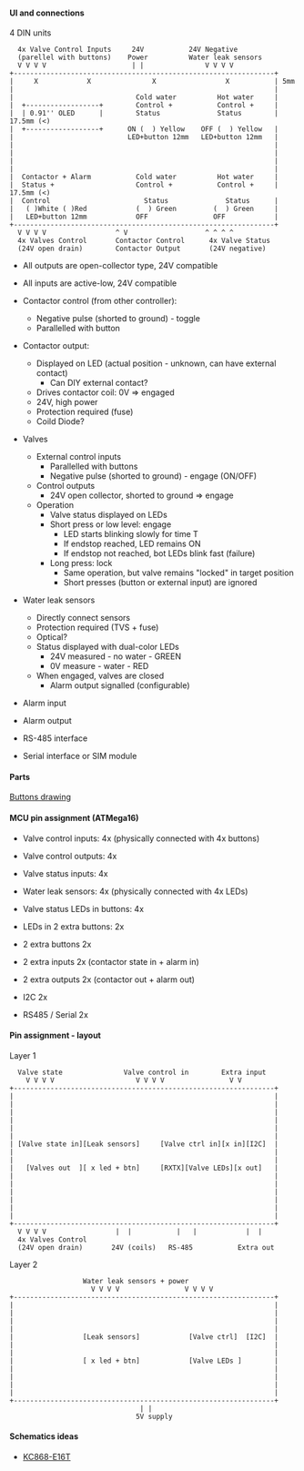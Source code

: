 #### UI and connections


4 DIN units

```
  4x Valve Control Inputs     24V           24V Negative 
  (parellel with buttons)    Power          Water leak sensors
  V V V V                     | |               V V V V
+----------------------------------------------------------------+
|     X            X               X                 X           | 5mm
|                                                                |
|                              Cold water          Hot water     |
|  +------------------+        Control +           Control +     |
|  | 0.91'' OLED      |        Status              Status        | 17.5mm (<)
|  +------------------+      ON (  ) Yellow    OFF (  ) Yellow   |
|                            LED+button 12mm   LED+button 12mm   |
|                                                                |
|                                                                |
|                                                                |
|                                                                |
|  Contactor + Alarm           Cold water          Hot water     |
|  Status +                    Control +           Control +     | 17.5mm (<)
|  Control                       Status              Status      |
|   ( )White ( )Red            (  ) Green         (  ) Green     |
|   LED+button 12mm            OFF                OFF            |
+----------------------------------------------------------------+
  V V V V                 ^ V                   ^ ^ ^ ^
  4x Valves Control       Contactor Control      4x Valve Status
  (24V open drain)        Contactor Output       (24V negative)

```

* All outputs are open-collector type, 24V compatible
* All inputs are active-low, 24V compatible

* Contactor control (from other controller):
  * Negative pulse (shorted to ground) - toggle
  * Parallelled with button
* Contactor output:
  * Displayed on LED (actual position - unknown, can have external contact)
    * Can DIY external contact?
  * Drives contactor coil: 0V => engaged
  * 24V, high power
  * Protection required (fuse)
  * Coild Diode?
* Valves
  * External control inputs
    * Parallelled with buttons
    * Negative pulse (shorted to ground) - engage (ON/OFF)
  * Control outputs
    * 24V open collector, shorted to ground => engage
  * Operation
    * Valve status displayed on LEDs
    * Short press or low level: engage
      * LED starts blinking slowly for time T
      * If endstop reached, LED remains ON
      * If endstop not reached, bot LEDs blink fast (failure)
    * Long press: lock
      * Same operation, but valve remains "locked" in target position
      * Short presses (button or external input) are ignored
* Water leak sensors
  * Directly connect sensors
  * Protection required (TVS + fuse)
  * Optical?
  * Status displayed with dual-color LEDs
    * 24V measured - no water - GREEN
    * 0V measure - water - RED
  * When engaged, valves are closed
    * Alarm output signalled (configurable)
* Alarm input
* Alarm output
* RS-485 interface
* Serial interface or SIM module



#### Parts
[Buttons drawing](https://www.google.com/imgres?imgurl=https%3A%2F%2Fstore.nerokas.co.ke%2Fimage%2Fcatalog%2FLed%2Ftactile%2520push%2520putton%2520with%2520led.jpg&tbnid=CuapTxC5KNGawM&vet=12ahUKEwiR5PXSj5P_AhXIE3cKHStmBrQQMygjegUIARCbAg..i&imgrefurl=https%3A%2F%2Fstore.nerokas.co.ke%2Findex.php%3Froute%3Dproduct%2Fproduct%26product_id%3D1356&docid=ClL0ARckmi5yWM&w=607&h=602&q=push%20button%20with%20led%2012%20mm%20dimensions&ved=2ahUKEwiR5PXSj5P_AhXIE3cKHStmBrQQMygjegUIARCbAg)


#### MCU pin assignment (ATMega16)

* Valve control inputs:         4x (physically connected with 4x buttons)
* Valve control outputs:        4x

* Valve status inputs:          4x
* Water leak sensors:           4x (physically connected with 4x LEDs)

* Valve status LEDs in buttons: 4x
* LEDs in 2 extra buttons:      2x
* 2 extra buttons               2x

* 2 extra inputs		2x (contactor state in + alarm in)
* 2 extra outputs               2x (contactor out + alarm out) 
* I2C                           2x
* RS485 / Serial                2x


#### Pin assignment - layout

Layer 1
```
  Valve state               Valve control in        Extra input
    V V V V                    V V V V                V V 
+----------------------------------------------------------------+
|                                                                | 
|                                                                |
|                                                                |
|                                                                |
|                                                                |
|                                                                |
| [Valve state in][Leak sensors]     [Valve ctrl in][x in][I2C]  |
|                                                                |
|                                                                |
|   [Valves out  ][ x led + btn]     [RXTX][Valve LEDs][x out]   |
|                                                                |
|                                                                |
|                                                                | 
|                                                                |
|                                                                |
|                                                                |
+----------------------------------------------------------------+
  V V V V                 |  |           |   |            |  |
  4x Valves Control                               
  (24V open drain)       24V (coils)   RS-485           Extra out

```


Layer 2
```
                  Water leak sensors + power
                    V V V V                V V V V
+----------------------------------------------------------------+
|                                                                | 
|                                                                |
|                                                                |
|                                                                |
|                 [Leak sensors]            [Valve ctrl]  [I2C]  |
|                                                                |
|                                                                |
|                 [ x led + btn]            [Valve LEDs ]        |
|                                                                |
|                                                                |
|                                                                |
|                                                                |
+----------------------------------------------------------------+
                                | |
                               5V supply

```


#### Schematics ideas
* [KC868-E16T](https://habr.com/ru/companies/timeweb/articles/736428/)
